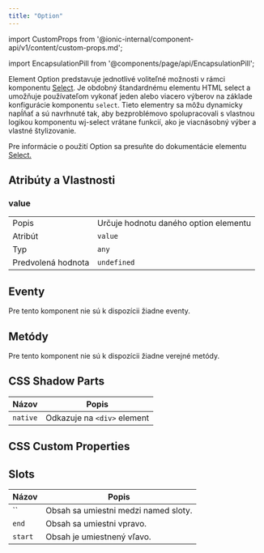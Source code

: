 ```yaml
---
title: "Option"
---
```


import CustomProps from '@ionic-internal/component-api/v1/content/custom-props.md';

<head>
  <title>Option | jednotlivé voliteľné možnosti v rámci komponentu Select</title>
  <meta name="description" content="Element Option predstavuje jednotlivé voliteľné možnosti v rámci komponentu Select. Je obdobný štandardnému elementu HTML select a umožňuje používateľom vykonať jeden alebo viacero výberov na základe konfigurácie komponentu Select." />
</head>

import EncapsulationPill from '@components/page/api/EncapsulationPill';

<EncapsulationPill type="shadow" />

Element Option predstavuje jednotlivé voliteľné možnosti v rámci komponentu [Select](./select). Je obdobný štandardnému elementu HTML select a umožňuje používateľom vykonať jeden alebo viacero výberov na základe konfigurácie komponentu `select`. Tieto elementry sa môžu dynamicky napĺňať a sú navrhnuté tak, aby bezproblémovo spolupracovali s vlastnou logikou komponentu wj-select vrátane funkcií, ako je viacnásobný výber a vlastné štylizovanie.

Pre informácie o použití Option sa presuňte do dokumentácie elementu [Select.](./select)


## Atribúty a Vlastnosti

### value

|  |  |
| --- | --- |
| Popis | Určuje hodnotu daného option elementu |
| Atribút | `value` |
| Typ | `any` |
| Predvolená hodnota | `undefined` |

## Eventy

Pre tento komponent nie sú k dispozícii žiadne eventy.

## Metódy

Pre tento komponent nie sú k dispozícii žiadne verejné metódy.

## CSS Shadow Parts

| Názov | Popis |
| --- | --- |
| `native` | Odkazuje na `<div>` element |

## CSS Custom Properties
<CustomProps />

## Slots
| Názov | Popis |
| --- | --- |
| `` | Obsah sa umiestni medzi named sloty. |
| `end` | Obsah sa umiestni vpravo. |
| `start` | Obsah je umiestnený vľavo. |